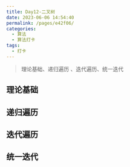 ```yaml
---
title: Day12-二叉树
date: 2023-06-06 14:54:40
permalink: /pages/e42f06/
categories:
  - 算法
  - 算法打卡
tags:
  - 打卡
---
```


> 理论基础、递归遍历 、迭代遍历、统一迭代

<!-- more -->



## 理论基础



## 递归遍历



## 迭代遍历



## 统一迭代